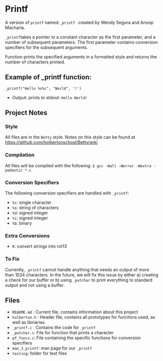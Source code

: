 # Printf
A version of `printf` named `_printf ` created by Wendy Segura and Anoop Macharla.

`_printf`takes a pointer to a constant character as the first parameter, and a number of subsequent parameters. The first parameter contains conversion specifiers for the subsequent arguments.

Function prints the specified arguments in a formatted style and returns the number of characters printed.

## Example of _printf function:
`_printf("Hello %s%c", "World", '!')`

* Output: prints to stdout: `Hello World!`

## Project Notes

### Style
All files are in the `Betty` style. Notes on this style can be found at https://github.com/holbertonschool/Betty/wiki

### Compilation
All files will be compiled with the following: `$ gcc -Wall -Werror -Wextra -pedantic *.c`

### Conversion Specifiers
The following conversion specifiers are handled with `_printf`:
* `%c`: single character
* `%s`: string of characters
* `%d`: signed integer
* `%i`: signed integer
* `%b`: binary

### Extra Conversions
* `R`: convert strings into rot13
### To Fix
Currently, `_printf` cannot handle anything that needs an output of more than 1024 characters.
In the future, we will fix this issue by either a) creating a check for our buffer or b) using `_putchar` to print everything to standard output and not using a buffer.

## Files
* `README.md` : Current file, contains information about this project
* `holberton.h` : Header file, contains all prototypes for funcitons used, as well as libriaries.
* `_printf.c` : Contains the code for `_printf`
* `_putchar.c`: File for function that prints a character
* `pf_funcs.c`: File containing the specific functions for conversion specifiers
* `man_3_printf`: man page for our `_printf`
* `testing`: folder for test files

